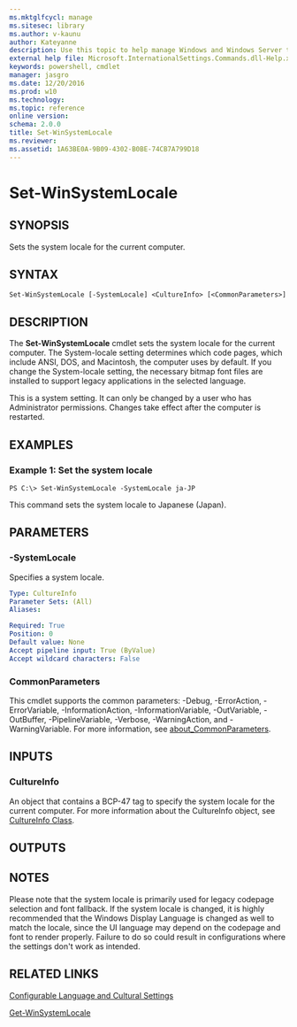 ```yaml
---
ms.mktglfcycl: manage
ms.sitesec: library
ms.author: v-kaunu
author: Kateyanne
description: Use this topic to help manage Windows and Windows Server technologies with Windows PowerShell.
external help file: Microsoft.InternationalSettings.Commands.dll-Help.xml
keywords: powershell, cmdlet
manager: jasgro
ms.date: 12/20/2016
ms.prod: w10
ms.technology: 
ms.topic: reference
online version: 
schema: 2.0.0
title: Set-WinSystemLocale
ms.reviewer:
ms.assetid: 1A63BE0A-9B09-4302-B0BE-74CB7A799D18
---
```


# Set-WinSystemLocale

## SYNOPSIS
Sets the system locale for the current computer.

## SYNTAX

```
Set-WinSystemLocale [-SystemLocale] <CultureInfo> [<CommonParameters>]
```

## DESCRIPTION
The **Set-WinSystemLocale** cmdlet sets the system locale for the current computer.
The System-locale setting determines which code pages, which include ANSI, DOS, and Macintosh, the computer uses by default.
If you change the System-locale setting, the necessary bitmap font files are installed to support legacy applications in the selected language.

This is a system setting.
It can only be changed by a user who has Administrator permissions.
Changes take effect after the computer is restarted.

## EXAMPLES

### Example 1: Set the system locale
```
PS C:\> Set-WinSystemLocale -SystemLocale ja-JP
```

This command sets the system locale to Japanese (Japan).

## PARAMETERS

### -SystemLocale
Specifies a system locale.

```yaml
Type: CultureInfo
Parameter Sets: (All)
Aliases: 

Required: True
Position: 0
Default value: None
Accept pipeline input: True (ByValue)
Accept wildcard characters: False
```

### CommonParameters
This cmdlet supports the common parameters: -Debug, -ErrorAction, -ErrorVariable, -InformationAction, -InformationVariable, -OutVariable, -OutBuffer, -PipelineVariable, -Verbose, -WarningAction, and -WarningVariable. For more information, see [about_CommonParameters](https://go.microsoft.com/fwlink/?LinkID=113216).

## INPUTS

### CultureInfo
An object that contains a BCP-47 tag to specify the system locale for the current computer.
For more information about the CultureInfo object, see [CultureInfo Class](https://go.microsoft.com/fwlink/?LinkID=242306).

## OUTPUTS

## NOTES
Please note that the system locale is primarily used for legacy codepage selection and font fallback. If the system locale is changed,
it is highly recommended that the Windows Display Language is changed as well to match the locale, since the UI language may depend on the codepage and font to render properly. Failure to do so could result in configurations where the settings don't work as intended.

## RELATED LINKS

[Configurable Language and Cultural Settings](https://go.microsoft.com/fwlink/?LinkID=242307)

[Get-WinSystemLocale](./Get-WinSystemLocale.md)

